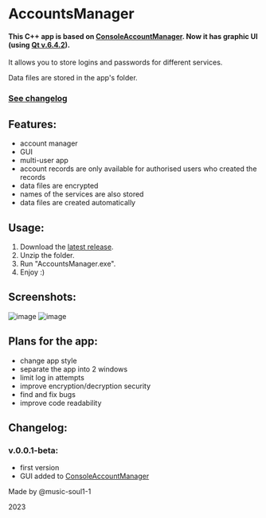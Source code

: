 # AccountsManager

#### This C++ app is based on [ConsoleAccountManager](https://github.com/music-soul1-1/ConsoleAccountManager). Now it has graphic UI (using [Qt v.6.4.2](https://www.qt.io/)).
It allows you to store logins and passwords for different services.

Data files are stored in the app's folder.

### [See changelog](https://github.com/music-soul1-1/AccountsManager#changelog)

## Features:
* account manager
* GUI
* multi-user app
* account records are only available for authorised users who created the records
* data files are encrypted
* names of the services are also stored
* data files are created automatically

## Usage:
1. Download the [latest release](https://github.com/music-soul1-1/AccountsManager/releases).
2. Unzip the folder.
3. Run "AccountsManager.exe".
4. Enjoy :)

## Screenshots:

![image](https://user-images.githubusercontent.com/72669184/233447106-4d12c29d-5e9e-4bf7-ae45-5766fa04d210.png)
![image](https://user-images.githubusercontent.com/72669184/233447398-badcf017-7901-4bbe-aca6-06f1c3f6348b.png)


## Plans for the app:
* change app style
* separate the app into 2 windows
* limit log in attempts
* improve encryption/decryption security
* find and fix bugs
* improve code readability


## Changelog:

### v.0.0.1-beta:
* first version
* GUI added to [ConsoleAccountManager](https://github.com/music-soul1-1/ConsoleAccountManager)


Made by @music-soul1-1

2023
